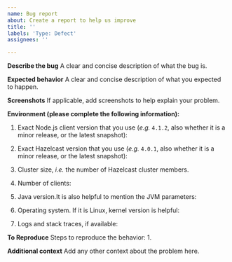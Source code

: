 ```yaml
---
name: Bug report
about: Create a report to help us improve
title: ''
labels: 'Type: Defect'
assignees: ''

---
```


**Describe the bug**
A clear and concise description of what the bug is.

**Expected behavior**
A clear and concise description of what you expected to happen.

**Screenshots**
If applicable, add screenshots to help explain your problem.

**Environment (please complete the following information):**
<!--
Thanks for reporting your issue.
To help us resolve your issue quickly and efficiently, we need as much data for diagnostics as possible.
Please share with us the following information:
-->

1. Exact Node.js client version that you use (_e.g._ `4.1.2`, also whether it is a minor release, or the latest snapshot):

2.	Exact Hazelcast version that you use (_e.g._ `4.0.1`, also whether it is a minor release, or the latest snapshot):

3.	Cluster size, _i.e._ the number of Hazelcast cluster members.

4.	Number of clients:

5.	Java version.It is also helpful to mention the JVM parameters:

6.	Operating system. If it is Linux, kernel version is helpful:

7.	Logs and stack traces, if available:

**To Reproduce**
Steps to reproduce the behavior:
1. 

**Additional context**
Add any other context about the problem here.
